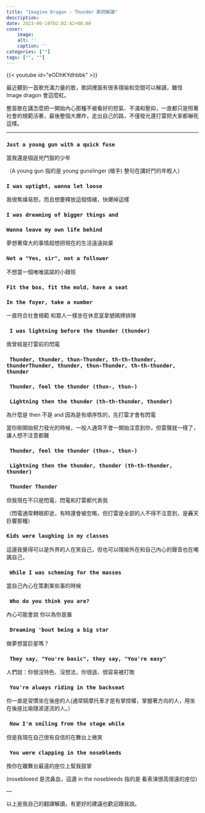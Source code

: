 ```yaml
---
title: "Imagine Dragon - Thunder 歌詞解讀"
description: 
date: 2023-06-19T02:02:42+08:00
cover:
    image: 
    alt: ''
    caption: ''
categories: [""]
tags: ["", ""]
---
```


{{< youtube id="eODhKYdhbbk" >}}

>

最近聽到一首歌充滿力量的歌，歌詞裡面有很多隱喻和空間可以解讀，難怪 Image dragon 會這麼紅。

整首歌在講怎麼把一開始內心那種不被看好的怒氣、不滿和壓抑，一直都只是照著社會的規範活著，最後整個大爆炸，走出自己的路，不僅發光還打雷把大家都嚇死這樣。

---

### `Just a young gun with a quick fuse`

當我還是個逞兇鬥狠的少年

（A young gun 指的是 young gunslinger (槍手) 整句在講好鬥的年輕人）

### `I was uptight, wanna let loose`

我很焦燥易怒，而且想要釋放這個情緒，快爆掉這樣

### `I was dreaming of bigger things and`

### `Wanna leave my own life behind`

夢想著偉大的事情超想把現在的生活遠遠拋棄

### `Not a "Yes, sir", not a follower`

不想當一個唯唯諾諾的小跟班

### `Fit the box, fit the mold, have a seat`
### `In the foyer, take a number`

一直符合社會規範 和眾人一樣坐在休息室拿號碼牌排隊 

### ``` I was lightning before the thunder (thunder)```

我曾經是打雷前的閃電

### ``` Thunder, thunder, thun-Thunder, th-th-thunder, thunderThunder, thunder, thun-Thunder, th-th-thunder, thunder```
### ``` Thunder, feel the thunder (thun-, thun-)```
### ``` Lightning then the thunder (th-th-thunder, thunder)```

為什麼是 then 不是 and 因為是有順序性的，先打雷才會有閃電

當你剛開始努力發光的時候，一般人通常不會一開始注意到你，但雷聲就一樣了，讓人想不注意都難

### ``` Thunder, feel the thunder (thun-, thun-)```
### ``` Lightning then the thunder, thunder (th-th-thunder, thunder)```
### ``` Thunder Thunder```

但我現在不只是閃電，閃電和打雷都代表我

（閃電通常轉眼即逝，有時還會被忽略，但打雷是全部的人不得不注意到，是轟天巨響那種）

### ``` Kids were laughing in my classes ```

這邊我覺得可以是外界的人在笑自己，但也可以隱喻外在和自己內心的聲音也在嘲諷自己，

### ``` While I was scheming for the masses```

當自己內心在策劃某些事的時候

### ``` Who do you think you are?```

內心可能會說 你以為你是誰 

### ``` Dreaming 'bout being a big star```

做夢想當巨星嗎？

### ``` They say, "You're basic", they say, "You're easy"```

人們說：你很沒特色、沒想法，你很遜、很容易被打敗

### ``` You're always riding in the backseat```

你一直是習慣坐在後座的人(通常騎摩托車才是有掌控權，掌握著方向的人，用坐在後座比喻隨波逐流的人。）

### ``` Now I'm smiling from the stage while```

但是我現在自己很有自信的在舞台上微笑

### ``` You were clapping in the nosebleeds```

換你在離舞台最遠的座位上幫我鼓掌

(nosebloeed 是流鼻血，這邊 in the nosebleeds 指的是 看表演很高很遠的座位)

—

以上是我自己的翻譯解讀，有更好的建議也歡迎跟我說。